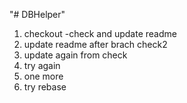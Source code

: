 "# DBHelper"

1. checkout -check and update readme
2. update readme after brach check2
3. update again from check
4. try again
5. one more
6. try rebase